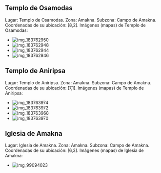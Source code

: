 ## Templo de Osamodas
Lugar: Templo de Osamodas.
Zona: Amakna.
Subzona: Campo de Amakna.
Coordenadas de su ubicación: [8,2].
Imágenes (mapas) de Templo de Osamodas:
- ![img_183762950](https://media.discordapp.net/attachments/1115311447145193482/1115341893560176650/183762950.jpg)
- ![img_183762948](https://media.discordapp.net/attachments/1115311447145193482/1115341891907620934/183762948.jpg)
- ![img_183762944](https://media.discordapp.net/attachments/1115311447145193482/1115341888468308050/183762944.jpg)
- ![img_183762946](https://media.discordapp.net/attachments/1115311447145193482/1115341890393489408/183762946.jpg)

## Templo de Aniripsa
Lugar: Templo de Aniripsa.
Zona: Amakna.
Subzona: Campo de Amakna.
Coordenadas de su ubicación: [7,1].
Imágenes (mapas) de Templo de Aniripsa:
- ![img_183763974](https://media.discordapp.net/attachments/1115311447145193482/1115341947071107184/183763974.jpg)
- ![img_183763972](https://media.discordapp.net/attachments/1115311447145193482/1115341926850375822/183763972.jpg)
- ![img_183763968](https://media.discordapp.net/attachments/1115311447145193482/1115341923503329280/183763968.jpg)
- ![img_183763970](https://media.discordapp.net/attachments/1115311447145193482/1115341925294289027/183763970.jpg)

## Iglesia de Amakna
Lugar: Iglesia de Amakna.
Zona: Amakna.
Subzona: Campo de Amakna.
Coordenadas de su ubicación: [6,3].
Imágenes (mapas) de Iglesia de Amakna:
- ![img_99094023](https://media.discordapp.net/attachments/1115311447145193482/1115372048735281153/99094023.jpg)